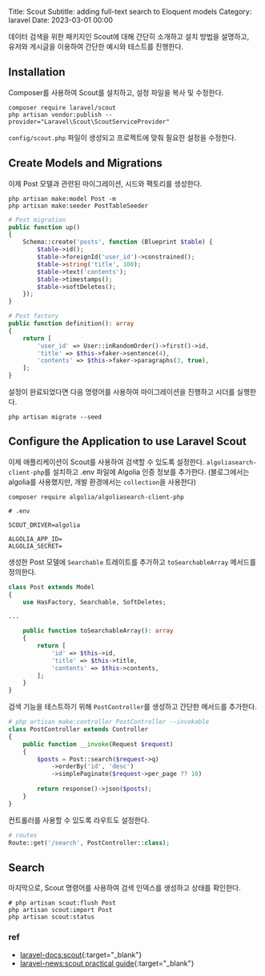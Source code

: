 Title: Scout
Subtitle: adding full-text search to Eloquent models
Category: laravel
Date: 2023-03-01 00:00

데이터 검색을 위한 패키지인 Scout에 대해 간단히 소개하고 설치 방법을 설명하고,  
유저와 게시글을 이용하여 간단한 예시와 테스트를 진행한다.

## Installation

Composer를 사용하여 Scout를 설치하고, 설정 파일을 복사 및 수정한다.

```shell
composer require laravel/scout
php artisan vendor:publish --provider="Laravel\Scout\ScoutServiceProvider"
```

`config/scout.php` 파일이 생성되고 프로젝트에 맞춰 필요한 설정을 수정한다.

## Create Models and Migrations

이제 Post 모델과 관련된 마이그레이션, 시드와 팩토리를 생성한다.

```shell
php artisan make:model Post -m
php artisan make:seeder PostTableSeeder
```

```php
# Post migration
public function up()
{
    Schema::create('posts', function (Blueprint $table) {
        $table->id();
        $table->foreignId('user_id')->constrained();
        $table->string('title', 100);
        $table->text('contents');
        $table->timestamps();
        $table->softDeletes();
    });
}

# Post factory
public function definition(): array
{
    return [
        'user_id' => User::inRandomOrder()->first()->id,
        'title' => $this->faker->sentence(4),
        'contents' => $this->faker->paragraphs(3, true),
    ];
}
```

설정이 완료되었다면 다음 명령어를 사용하여 마이그레이션을 진행하고 시더를 실행한다.

```shell
php artisan migrate --seed
```

## Configure the Application to use Laravel Scout

이제 애플리케이션이 Scout를 사용하여 검색할 수 있도록 설정한다.
`algoliasearch-client-php`를 설치하고 .env 파일에 Algolia 인증 정보를 추가한다.
(블로그에서는 algolia를 사용했지만, 개발 환경에서는 `collection`을 사용한다)

```shell
composer require algolia/algoliasearch-client-php
```

```dotenv
# .env

SCOUT_DRIVER=algolia

ALGOLIA_APP_ID=
ALGOLIA_SECRET=
```

생성한 Post 모델에 `Searchable` 트레이트를 추가하고 `toSearchableArray` 메서드를 정의한다.

```php
class Post extends Model
{
    use HasFactory, Searchable, SoftDeletes;

...

    public function toSearchableArray(): array
    {
        return [
            'id' => $this->id,
            'title' => $this->title,
            'contents' => $this->contents,
        ];
    }
}
```

검색 기능을 테스트하기 위해 `PostController`를 생성하고 간단한 메서드를 추가한다.

```php
# php artisan make:controller PostController --invokable
class PostController extends Controller
{
    public function __invoke(Request $request)
    {
        $posts = Post::search($request->q)
            ->orderBy('id', 'desc')
            ->simplePaginate($request->per_page ?? 10)
 
        return response()->json($posts);
    }
}
```

컨트롤러를 사용할 수 있도록 라우트도 설정한다.

```php
# routes
Route::get('/search', PostController::class);
```

## Search

마지막으로, Scout 명령어를 사용하여 검색 인덱스를 생성하고 상태를 확인한다.

```shell
# php artisan scout:flush Post
php artisan scout:import Post
php artisan scout:status
```

### ref

- [laravel-docs:scout](https://laravel.com/docs/master/scout){:target="_blank"}
- [laravel-news:scout practical guide](https://laravel-news.com/laravel-scout-practical-guide){:target="_blank"}
